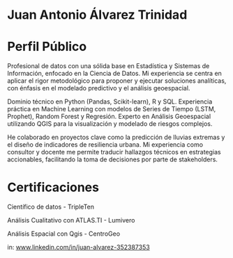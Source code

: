# Juan Antonio Álvarez Trinidad

# Perfil Público

Profesional de datos con una sólida base en Estadística y Sistemas de Información, enfocado en la Ciencia de Datos. Mi experiencia se centra en aplicar el rigor metodológico para proponer y ejecutar soluciones analíticas, con énfasis en el modelado predictivo y el análisis geoespacial.

Dominio técnico en Python (Pandas, Scikit-learn), R y SQL. Experiencia práctica en Machine Learning con modelos de Series de Tiempo (LSTM, Prophet), Random Forest y Regresión. Experto en Análisis Geoespacial utilizando QGIS para la visualización y modelado de riesgos complejos.

He colaborado en proyectos clave como la predicción de lluvias extremas y el diseño de indicadores de resiliencia urbana. Mi experiencia como consultor y docente me permite traducir hallazgos técnicos en estrategias accionables, facilitando la toma de decisiones por parte de stakeholders.

# Certificaciones

Científico de datos - TripleTen

Análisis Cualitativo con ATLAS.TI - Lumivero

Análisis Espacial con Qgis - CentroGeo


in: www.linkedin.com/in/juan-alvarez-352387353
